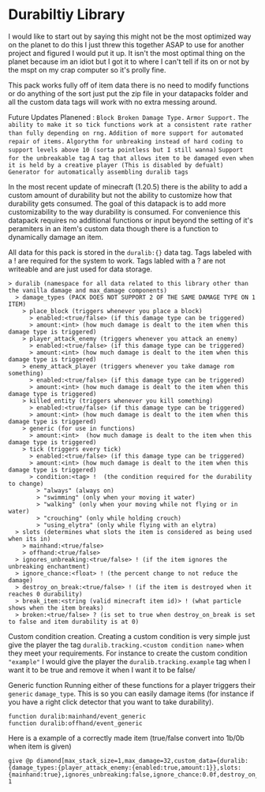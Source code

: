  # Durabiltiy Library
I would like to start out by saying this might not be the most optimized way on the planet to do this I just threw this together ASAP to use for another project and figured I would put it up.
It isn't the most optimal thing on the planet because im an idiot but I got it to where I can't tell if its on or not by the mspt on my crap computer so it's prolly fine.

This pack works fully off of item data there is no need to modify functions or do anything of the sort just put the zip file in your datapacks folder and all the custom data tags will work with no extra messing around.

Future Updates Planened :
``Block Broken Damage Type.``
``Armor Support.``
``The ability to make it so tick functions work at a consistent rate rather than fully depending on rng.``
``Addition of more support for automated repair of items.``
``Algorythm for unbreaking instead of hard coding to support levels above 10 (sorta pointless but I still wanna)`` 
``Support for the unbreakable tag``
``A tag that allows item to be damaged even when it is held by a creative player (This is disabled by defualt)``
``Generator for automatically assembling duralib tags``

In the most recent update of minecraft (1.20.5) there is the ability to add a custom amount of durability but not the ability to customize how that durability gets consumed. The goal of this datapack is to add more customizability to the way durability is consumed.
For convenience this datapack requires no additional functions or input beyond the setting of it's peramiters in an item's custom data though there is a function to dynamically damage an item.

All data for this pack is stored in the `duralib:{}` data tag.
Tags labeled with a ! are required for the system to work.
Tags labled with a ? are not writeable and are just used for data storage.

````
> duralib (namespace for all data related to this library other than the vanilla damage and max_damage components)
  > damage_types (PACK DOES NOT SUPPORT 2 OF THE SAME DAMAGE TYPE ON 1 ITEM)
    > place_block (triggers whenever you place a block)
      > enabled:<true/false> (if this damage type can be triggered)
      > amount:<int> (how much damage is dealt to the item when this damage type is triggered)
    > player_attack_enemy (triggers whenever you attack an enemy)
      > enabled:<true/false> (if this damage type can be triggered)
      > amount:<int> (how much damage is dealt to the item when this damage type is triggered)
    > enemy_attack_player (triggers whenever you take damage rom something)
      > enabled:<true/false> (if this damage type can be triggered)
      > amount:<int> (how much damage is dealt to the item when this damage type is triggered)
    > killed_entity (triggers whenever you kill something)
      > enabled:<true/false> (if this damage type can be triggered)
      > amount:<int> (how much damage is dealt to the item when this damage type is triggered)
    > generic (for use in functions)
      > amount:<int>  (how much damage is dealt to the item when this damage type is triggered)
    > tick (triggers every tick)
      > enabled:<true/false> (if this damage type can be triggered)
      > amount:<int> (how much damage is dealt to the item when this damage type is triggered)
      > condition:<tag> !  (the condition required for the durability to change)
        > "always" (always on)
        > "swimming" (only when your moving it water)
        > "walking" (only when your moving while not flying or in water)
        > "crouching" (only while holding crouch)
        > "using_elytra" (only while flying with an elytra)
  > slots (determines what slots the item is considered as being used when its in)
    > mainhand:<true/false>
    > offhand:<true/false>
  > ignores_unbreaking:<true/false> ! (if the item ignores the unbreaking enchantment)
  > ignore_chance:<float> ! (the percent change to not reduce the damage)
  > destroy_on_break:<true/false> ! (if the item is destroyed when it reaches 0 durability)
  > break_item:<string (valid minecraft item id)> ! (what particle shows when the item breaks)
  > broken:<true/false> ? (is set to true when destroy_on_break is set to false and item durability is at 0)
````
Custom condition creation.
Creating a custom condition is very simple just give the player the tag `duralib.tracking.<custom condition name>` when they meet your requirements.
For instance to create the custom condition `"example"` I would give the player the `duralib.tracking.example` tag when I want it to be true and remove it when I want it to be false/

Generic function
Running either of these functions for a player triggers their `generic` `damage_type`. This is so you can easily damage items (for instance if you have a right click detector that you want to take durability).
````mcfunction
function duralib:mainhand/event_generic
function duralib:offhand/event_generic
````
Here is a example of a correctly made item (true/false convert into 1b/0b when item is given)
````mcfunction
give @p diamond[max_stack_size=1,max_damage=32,custom_data={duralib:{damage_types:{player_attack_enemy:{enabled:true,amount:1}},slots:{mainhand:true},ignores_unbreaking:false,ignore_chance:0.0f,destroy_on_break:true,break_item:"minecraft:diamond"}}] 1
````

